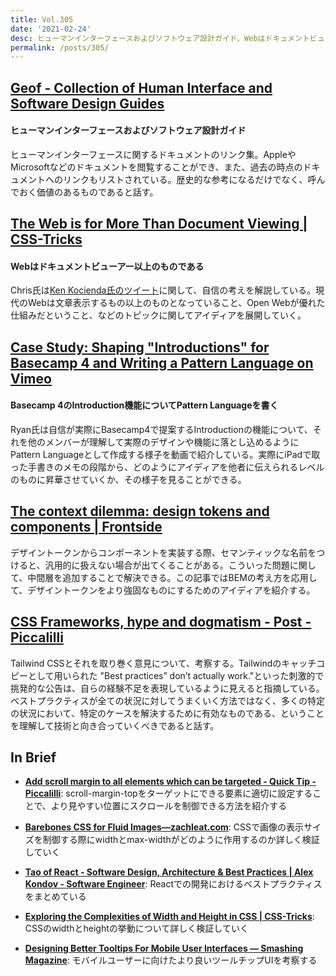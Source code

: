 ```yaml
---
title: Vol.305
date: '2021-02-24'
desc: ヒューマンインターフェースおよびソフトウェア設計ガイド、Webはドキュメントビューアー以上のものである、Pattern Language、ほか計10リンク
permalink: /posts/305/
---
```


## [Geof - Collection of Human Interface and Software Design Guides](http://www.geofcrowl.com/blog/articles/2020/2/17/collection-higs/)
#### ヒューマンインターフェースおよびソフトウェア設計ガイド
ヒューマンインターフェースに関するドキュメントのリンク集。AppleやMicrosoftなどのドキュメントを閲覧することができ、また、過去の時点のドキュメントへのリンクもリストされている。歴史的な参考になるだけでなく、呼んでおく価値のあるものであると話す。

## [The Web is for More Than Document Viewing | CSS-Tricks](https://css-tricks.com/the-web-is-for-more-than-document-viewing/)
#### Webはドキュメントビューアー以上のものである
Chris氏は[Ken Kocienda氏のツイート](https://twitter.com/kocienda/status/1355344814166876163)に関して、自信の考えを解説している。現代のWebは文章表示するもの以上のものとなっていること、Open Webが優れた仕組みだということ、などのトピックに関してアイディアを展開していく。

## [Case Study: Shaping "Introductions" for Basecamp 4 and Writing a Pattern Language on Vimeo](https://vimeo.com/494673170)
#### Basecamp 4のIntroduction機能についてPattern Languageを書く
Ryan氏は自信が実際にBasecamp4で提案するIntroductionの機能について、それを他のメンバーが理解して実際のデザインや機能に落とし込めるようにPattern Languageとして作成する様子を動画で紹介している。実際にiPadで取った手書きのメモの段階から、どのようにアイディアを他者に伝えられるレベルのものに昇華させていくか、その様子を見ることができる。

## [The context dilemma: design tokens and components | Frontside](https://frontside.com/blog/2021-01-15-design-tokens-and-components/)
デザイントークンからコンポーネントを実装する際、セマンティックな名前をつけると、汎用的に扱えない場合が出てくることがある。こういった問題に関して、中間層を追加することで解決できる。この記事ではBEMの考え方を応用して、デザイントークンをより強固なものにするためのアイディアを紹介する。

## [CSS Frameworks, hype and dogmatism - Post - Piccalilli](https://piccalil.li/blog/css-frameworks-hype-and-dogmatism)
Tailwind CSSとそれを取り巻く意見について、考察する。Tailwindのキャッチコピーとして用いられた "Best practices” don’t actually work."といった刺激的で挑発的な公告は、自らの経験不足を表現しているように見えると指摘している。ベストプラクティスが全ての状況に対してうまくいく方法ではなく、多くの特定の状況において、特定のケースを解決するために有効なものである、ということを理解して技術と向き合っていくべきであると話す。


## In Brief

- **[Add scroll margin to all elements which can be targeted - Quick Tip - Piccalilli](https://piccalil.li/quick-tip/add-scroll-margin-to-all-elements-which-can-be-targeted)**: scroll-margin-topをターゲットにできる要素に適切に設定することで、より見やすい位置にスクロールを制御できる方法を紹介する

- **[Barebones CSS for Fluid Images—zachleat.com](https://www.zachleat.com/web/fluid-images/)**: CSSで画像の表示サイズを制御する際にwidthとmax-widthがどのように作用するのか詳しく検証していく

- **[Tao of React - Software Design, Architecture & Best Practices | Alex Kondov - Software Engineer](https://alexkondov.com/tao-of-react/)**: Reactでの開発におけるベストプラクティスをまとめている

- **[Exploring the Complexities of Width and Height in CSS | CSS-Tricks](https://css-tricks.com/exploring-the-complexities-of-width-and-height-in-css/)**: CSSのwidthとheightの挙動について詳しく検証していく

- **[Designing Better Tooltips For Mobile User Interfaces — Smashing Magazine](https://www.smashingmagazine.com/2021/02/designing-tooltips-mobile-user-interfaces/)**: モバイルユーザーに向けたより良いツールチップUIを考察する
